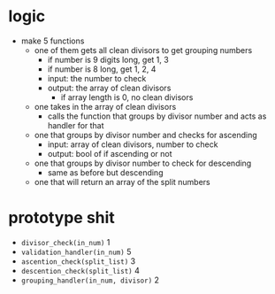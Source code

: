 # logic
- make 5 functions
  - one of them gets all clean divisors to get grouping numbers
    - if number is 9 digits long, get 1, 3
    - if number is 8 long, get 1, 2, 4
    - input: the number to check
    - output: the array of clean divisors
      - if array length is 0, no clean divisors
  - one takes in the array of clean divisors
    - calls the function that groups by divisor number and acts as handler for that
  - one that groups by divisor number and checks for ascending
    - input: array of clean divisors, number to check
    - output: bool of if ascending or not
  - one that groups by divisor number to check for descending
    - same as before but descending
  - one that will return an array of the split numbers

# prototype shit
  - `divisor_check(in_num)`                 1
  - `validation_handler(in_num)`            5
  - `ascention_check(split_list)`           3
  - `descention_check(split_list)`          4
  - `grouping_handler(in_num, divisor)`     2

